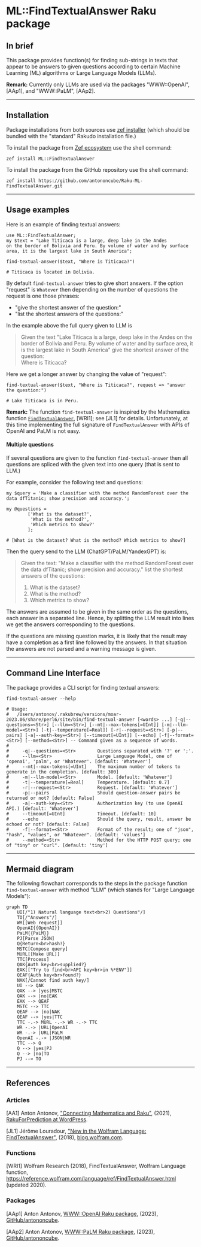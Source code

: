 # ML::FindTextualAnswer Raku package

## In brief

This package provides function(s) for finding sub-strings in texts that appear to be answers
to given questions according to certain Machine Learning (ML) algorithms or
Large Language Models (LLMs).

**Remark:** Currently only LLMs are used via the packages "WWW::OpenAI", [AAp1], and "WWW::PaLM", [AAp2].

-----

## Installation

Package installations from both sources use [zef installer](https://github.com/ugexe/zef)
(which should be bundled with the "standard" Rakudo installation file.)

To install the package from [Zef ecosystem](https://raku.land/) use the shell command:

```
zef install ML::FindTextualAnswer
```

To install the package from the GitHub repository use the shell command:

```
zef install https://github.com/antononcube/Raku-ML-FindTextualAnswer.git
```

----

## Usage examples

Here is an example of finding textual answers:

```perl6
use ML::FindTextualAnswer;
my $text = "Lake Titicaca is a large, deep lake in the Andes 
on the border of Bolivia and Peru. By volume of water and by surface 
area, it is the largest lake in South America";

find-textual-answer($text, "Where is Titicaca?")
```
```
# Titicaca is located in Bolivia.
```

By default `find-textual-answer` tries to give short answers.
If the option "request" is `Whatever` then depending on the number of questions 
the request is one those phrases:
- "give the shortest answer of the question:"
- "list the shortest answers of the questions:"

In the example above the full query given to LLM is

> Given the text "Lake Titicaca is a large, deep lake in the Andes
on the border of Bolivia and Peru. By volume of water and by surface
area, it is the largest lake in South America" 
> give the shortest answer of the question:   
> Where is Titicaca?

Here we get a longer answer by changing the value of "request":

```perl6
find-textual-answer($text, "Where is Titicaca?", request => "answer the question:")
```
```
# Lake Titicaca is in Peru.
```

**Remark:** The function `find-textual-answer` is inspired by the Mathematica function
[`FindTextualAnswer`](https://reference.wolfram.com/language/ref/FindTextualAnswer.html), [WRI1]; 
see [JL1] for details. Unfortunately, at this time implementing the full signature of `FindTextualAnswer`
with APIs of OpenAI and PaLM is not easy.

#### Multiple questions

If several questions are given to the function `find-textual-answer`
then all questions are spliced with the given text into one query (that is sent to LLM.)

For example, consider the following text and questions:

```perl6
my $query = 'Make a classifier with the method RandomForest over the data dfTitanic; show precision and accuracy.';

my @questions =
        ['What is the dataset?',
         'What is the method?',
         'Which metrics to show?'
        ];
```
```
# [What is the dataset? What is the method? Which metrics to show?]
```

Then the query send to the LLM (ChatGPT/PaLM/YandexGPT) is:

> Given the text: "Make a classifier with the method RandomForest over the data dfTitanic; show precision and accuracy."
> list the shortest answers of the questions:   
> 1) What is the dataset?   
> 2) What is the method?    
> 3) Which metrics to show?   


The answers are assumed to be given in the same order as the questions, each answer in a separated line.
Hence, by splitting the LLM result into lines we get the answers corresponding to the questions.  

If the questions are missing question marks, it is likely that the result may have a completion as 
a first line followed by the answers. In that situation the answers are not parsed and a warning message is given.

-------

## Command Line Interface

The package provides a CLI script for finding textual answers:

```shell
find-textual-answer --help
```
```
# Usage:
#   /Users/antonov/.rakubrew/versions/moar-2023.06/share/perl6/site/bin/find-textual-answer [<words> ...] [-q|--questions=<Str>] [--llm=<Str>] [--mt|--max-tokens[=UInt]] [-m|--llm-model=<Str>] [-t|--temperature[=Real]] [-r|--request=<Str>] [-p|--pairs] [-a|--auth-key=<Str>] [--timeout[=UInt]] [--echo] [-f|--format=<Str>] [--method=<Str>] -- Command given as a sequence of words.
#   
#     -q|--questions=<Str>        Questions separated with '?' or ';'.
#     --llm=<Str>                 Large Language Model, one of 'openai', 'palm', or 'Whatever'. [default: 'Whatever']
#     --mt|--max-tokens[=UInt]    The maximum number of tokens to generate in the completion. [default: 300]
#     -m|--llm-model=<Str>        Model. [default: 'Whatever']
#     -t|--temperature[=Real]     Temperature. [default: 0.7]
#     -r|--request=<Str>          Request. [default: 'Whatever']
#     -p|--pairs                  Should question-answer pairs be returned or not? [default: False]
#     -a|--auth-key=<Str>         Authorization key (to use OpenAI API.) [default: 'Whatever']
#     --timeout[=UInt]            Timeout. [default: 10]
#     --echo                      Should the query, result, answer be echoed or not? [default: False]
#     -f|--format=<Str>           Format of the result; one of "json", "hash", "values", or "Whatever". [default: 'values']
#     --method=<Str>              Method for the HTTP POST query; one of "tiny" or "curl". [default: 'tiny']
```

--------

## Mermaid diagram

The following flowchart corresponds to the steps in the package function `find-textual-answer` 
with method "LLM" (which stands for "Large Language Models"):

```mermaid
graph TD
	UI[/"1) Natural language text<br>2) Questions"/]
	TO[/"Answers"/]
	WR[[Web request]]
	OpenAI{{OpenAI}}
	PaLM{{PaLM}}
	PJ[Parse JSON]
	Q{Return<br>hash?}
	MSTC[Compose query]
	MURL[[Make URL]]
	TTC[Process]
	QAK{Auth key<br>supplied?}
	EAK[["Try to find<br>API key<br>in %*ENV"]]
	QEAF{Auth key<br>found?}
	NAK[/Cannot find auth key/]
	UI --> QAK
	QAK --> |yes|MSTC
	QAK --> |no|EAK
	EAK --> QEAF
	MSTC --> TTC
	QEAF --> |no|NAK
	QEAF --> |yes|TTC
	TTC -.-> MURL -.-> WR -.-> TTC
	WR -.-> |URL|OpenAI 
	WR -.-> |URL|PaLM 
	OpenAI -.-> |JSON|WR
	TTC --> Q 
	Q --> |yes|PJ
	Q --> |no|TO
	PJ --> TO
```

--------

## References

### Articles

[AA1] Anton Antonov,
["Connecting Mathematica and Raku"](https://rakuforprediction.wordpress.com/2021/12/30/connecting-mathematica-and-raku/),
(2021),
[RakuForPrediction at WordPress](https://rakuforprediction.wordpress.com).

[JL1] Jérôme Louradour,
["New in the Wolfram Language: FindTextualAnswer"](https://blog.wolfram.com/2018/02/15/new-in-the-wolfram-language-findtextualanswer),
(2018),
[blog.wolfram.com](https://blog.wolfram.com/).

### Functions

[WRI1] Wolfram Research (2018), 
FindTextualAnswer, 
Wolfram Language function, https://reference.wolfram.com/language/ref/FindTextualAnswer.html (updated 2020).

### Packages

[AAp1] Anton Antonov,
[WWW::OpenAI Raku package](https://github.com/antononcube/Raku-WWW-OpenAI),
(2023),
[GitHub/antononcube](https://github.com/antononcube).

[AAp2] Anton Antonov,
[WWW::PaLM Raku package](https://github.com/antononcube/Raku-WWW-PaLM),
(2023),
[GitHub/antononcube](https://github.com/antononcube).
